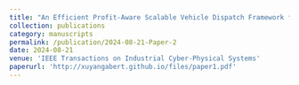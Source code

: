 ```yaml
---
title: "An Efficient Profit-Aware Scalable Vehicle Dispatch Framework for On-Demand Ridesharing"
collection: publications
category: manuscripts
permalink: /publication/2024-08-21-Paper-2
date: 2024-08-21
venue: 'IEEE Transactions on Industrial Cyber-Physical Systems'
paperurl: 'http://xuyangabert.github.io/files/paper1.pdf'
---
```


